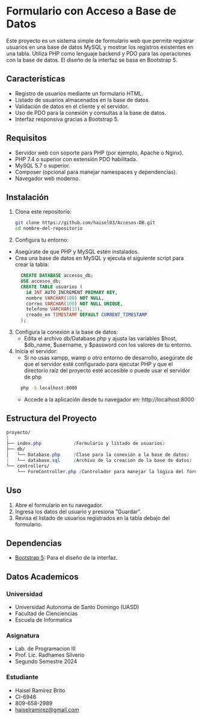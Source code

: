 # Formulario con Acceso a Base de Datos

Este proyecto es un sistema simple de formulario web que permite registrar usuarios en una base de datos MySQL y mostrar los registros existentes en una tabla. Utiliza PHP como lenguaje backend y PDO para las operaciones con la base de datos. El diseño de la interfaz se basa en Bootstrap 5.

## Características
- Registro de usuarios mediante un formulario HTML.
- Listado de usuarios almacenados en la base de datos.
- Validación de datos en el cliente y el servidor.
- Uso de PDO para la conexión y consultas a la base de datos.
- Interfaz responsiva gracias a Bootstrap 5.

## Requisitos
- Servidor web con soporte para PHP (por ejemplo, Apache o Nginx).
- PHP 7.4 o superior con extensión PDO habilitada.
- MySQL 5.7 o superior.
- Composer (opcional para manejar namespaces y dependencias).
- Navegador web moderno.

## Instalación
1. Clona este repositorio:
   ```bash
   git clone https://github.com/haisel03/Accesos-DB.git
   cd nombre-del-repositorio
2. Configura tu entorno:
  - Asegúrate de que PHP y MySQL estén instalados.
  - Crea una base de datos en MySQL y ejecuta el siguiente script para crear la tabla:
    ```sql
      CREATE DATABASE accesos_db;
      USE accesos_db;
      CREATE TABLE usuarios (
        id INT AUTO_INCREMENT PRIMARY KEY,
        nombre VARCHAR(100) NOT NULL,
        correo VARCHAR(100) NOT NULL UNIQUE,
        telefono VARCHAR(15),
        creado_en TIMESTAMP DEFAULT CURRENT_TIMESTAMP
      );
    ```
3. Configura la conexión a la base de datos:
   - Edita el archivo db/Database.php y ajusta las variables $host, $db_name, $username, y $password con los valores de tu entorno.
4. Inicia el servidor:
   - Si no usas xampp, wamp o otro entorno de desarrollo, asegúrate de que el servidor esté configurado
   para ejecutar PHP y que el directorio raíz del proyecto esté accesible o puede usar el servidor de php 
    ```bash
      php -S localhost:8000
    ```
   - Accede a la aplicación desde tu navegador en: http://localhost:8000

## Estructura del Proyecto
```scss
proyecto/
|
├── index.php            (Formulario y listado de usuarios)
├── db/
│   └── Database.php     (Clase para la conexión a la base de datos)
|   └── database.sql     (Archivo de la creacion de la base de datos) 
└── controllers/
    └── FormController.php (Controlador para manejar la lógica del formulario)
```
## Uso
1. Abre el formulario en tu navegador.
2. Ingresa los datos del usuario y presiona "Guardar".
3. Revisa el listado de usuarios registrados en la tabla debajo del formulario.

## Dependencias
-  [Bootstrap 5](https://getbootstrap.com/): Para el diseño de la interfaz.


## Datos Academicos
### Universidad
- Universidad Autonoma de Santo Domingo (UASD)
- Facultad de Cienciencias
- Escuela de Informatica
### Asignatura
- Lab. de Programacion III 
- Prof. Lic. Radhames Silverio
- Segundo Semestre 2024

### Estudiante
- Haisel Ramírez Brito
- CI-6946
- 809-658-2989
- haiselramirez@gmail.com